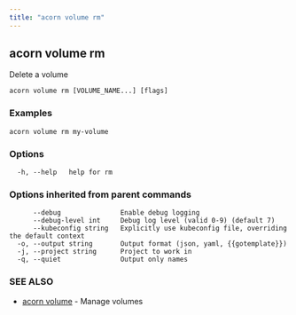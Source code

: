 ```yaml
---
title: "acorn volume rm"
---
```

## acorn volume rm

Delete a volume

```
acorn volume rm [VOLUME_NAME...] [flags]
```

### Examples

```
acorn volume rm my-volume
```

### Options

```
  -h, --help   help for rm
```

### Options inherited from parent commands

```
      --debug               Enable debug logging
      --debug-level int     Debug log level (valid 0-9) (default 7)
      --kubeconfig string   Explicitly use kubeconfig file, overriding the default context
  -o, --output string       Output format (json, yaml, {{gotemplate}})
  -j, --project string      Project to work in
  -q, --quiet               Output only names
```

### SEE ALSO

* [acorn volume](acorn_volume.md)	 - Manage volumes


